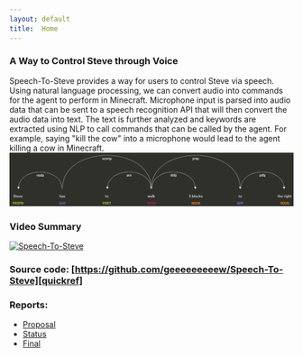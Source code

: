 ```yaml
---
layout: default
title:  Home
---
```

### A Way to Control Steve through Voice
Speech-To-Steve provides a way for users to control Steve via speech. Using natural language processing, we can convert audio into commands for the agent to perform in Minecraft. Microphone input is parsed into audio data that can be sent to a speech recognition API that will then convert the audio data into text. The text is further analyzed and keywords are extracted using NLP to call commands that can be called by the agent. For example, saying "kill the cow" into a microphone would lead to the agent killing a cow in Minecraft.
<img src="displacy.PNG" alt="hi" class="inline"/>
### Video Summary

[![Speech-To-Steve](https://img.youtube.com/vi/an3ZCRidCkI/0.jpg)](https://www.youtube.com/watch?v=an3ZCRidCkI)

### Source code: [https://github.com/geeeeeeeeew/Speech-To-Steve][quickref]

### Reports:

- [Proposal](proposal.html)
- [Status](status.html)
- [Final](final.html)

[quickref]: https://github.com/geeeeeeeeew/Speech-To-Steve

